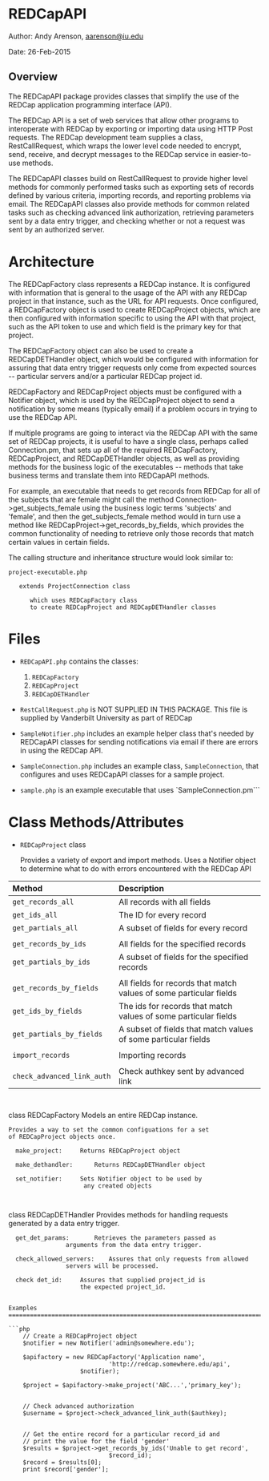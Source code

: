 REDCapAPI
==========================================================================

Author: Andy Arenson, aarenson@iu.edu

Date: 26-Feb-2015

Overview
--------

The REDCapAPI package provides classes that simplify the use
of the REDCap application programming interface (API).

The REDCap API is a set of web services that allow other
programs to interoperate with REDCap by exporting or importing data
using HTTP Post requests. The REDCap development team supplies a
class, RestCallRequest, which wraps the lower level code needed to
encrypt, send, receive, and decrypt messages to the REDCap service in
easier-to-use methods.

The REDCapAPI classes build on RestCallRequest to provide
higher level methods for commonly performed tasks such as exporting
sets of records defined by various criteria, importing records, and
reporting problems via email. The REDCapAPI classes also provide methods
for common related tasks such as checking advanced link authorization,
retrieving parameters sent by a data entry trigger, and checking
whether or not a request was sent by an authorized server.

Architecture
===========================================================================

The REDCapFactory class represents a REDCap instance. It is
configured with information that is general to the usage of the API
with any REDCap project in that instance, such as the URL for API
requests. Once configured, a REDCapFactory object is used to create
REDCapProject objects, which are then configured with information
specific to using the API with that project, such as the API token to
use and which field is the primary key for that project.

The REDCapFactory object can also be used to create a
REDCapDETHandler object, which would be configured with information
for assuring that data entry trigger requests only come from expected
sources -- particular servers and/or a particular REDCap project id.

REDCapFactory and REDCapProject objects must be configured with
a Notifier object, which is used by the REDCapProject object to send a
notification by some means (typically email) if a problem occurs in
trying to use the REDCap API.

If multiple programs are going to interact via the REDCap API
with the same set of REDCap projects, it is useful to have a single
class, perhaps called Connection.pm, that sets up all of the required
REDCapFactory, REDCapProject, and REDCapDETHandler objects, as well as
providing methods for the business logic of the executables -- methods
that take business terms and translate them into REDCapAPI
methods. 

For example, an executable that needs to get records from
REDCap for all of the subjects that are female might call the method
Connection->get_subjects_female using the business logic terms
'subjects' and 'female', and then the get_subjects_female method would
in turn use a method like REDCapProject->get_records_by_fields, which
provides the common functionality of needing to retrieve only those
records that match certain values in certain fields.

The calling structure and inheritance structure would look
similar to:

```
project-executable.php

   extends ProjectConnection class

      which uses REDCapFactory class
      to create REDCapProject and REDCapDETHandler classes
```

Files
===========================================================================

* `REDCapAPI.php` contains the classes:
    1. `REDCapFactory`
    1. `REDCapProject`
    1. `REDCapDETHandler`

* `RestCallRequest.php` is NOT SUPPLIED IN THIS PACKAGE. This file is supplied by Vanderbilt University as part of REDCap

* `SampleNotifier.php` includes an example helper class that's
needed by REDCapAPI classes for sending notifications via email if
there are errors in using the REDCap API.

* `SampleConnection.php` includes an example class, `SampleConnection`, 
that configures and uses REDCapAPI classes for a sample project.

* `sample.php` is an example executable that uses `SampleConnection.pm```


Class Methods/Attributes
===========================================================================

*  `REDCapProject` class

    Provides a variety of export and import methods. Uses
    a Notifier object to determine what to do with errors
    encountered with the REDCap API
	      
| Method | Description |
| :----- | :---------- |
| `get_records_all`          | All records with all fields |
| `get_ids_all`              | The ID for every record |
| `get_partials_all`         | A subset of fields for every record |
|                            | |
| `get_records_by_ids`       | All fields for the specified records |
| `get_partials_by_ids`      | A subset of fields for the specified records |
|                            | |
| `get_records_by_fields`    | All fields for records that match values of some particular fields |
| `get_ids_by_fields`        | The ids for records that match values of some particular fields |
| `get_partials_by_fields`   | A subset of fields that match values of some particular fields |
|                            | |
| `import_records`	     | Importing records |
|                            | |
| `check_advanced_link_auth` | Check authkey sent by advanced link |
```
  
```  
  class REDCapFactory
  	Models an entire REDCap instance.

  	Provides a way to set the common configuations for a set
	of REDCapProject objects once.

      make_project:	 	Returns REDCapProject object

      make_dethandler:		Returns REDCapDETHandler object

      set_notifier:		Sets Notifier object to be used by
      				     any created objects
```      
  
```  
  class REDCapDETHandler
  	Provides methods for handling requests generated by a data entry
	trigger.

      get_det_params:		Retrieves the parameters passed as
      				arguments from the data entry trigger.

      check_allowed_servers:	Assures that only requests from allowed
      				servers will be processed.

      check det_id:		Assures that supplied project_id is
      	    			the expected project_id.
```

Examples
===========================================================================

```php
	// Create a REDCapProject object
	$notifier = new Notifier('admin@somewhere.edu');
		    	         
	$apifactory = new REDCapFactory('Application name',
		      	  	        'http://redcap.somewhere.edu/api',
					$notifier);
					
	$project = $apifactory->make_project('ABC...','primary_key');


	// Check advanced authorization
	$username = $project->check_advanced_link_auth($authkey);


	// Get the entire record for a particular record_id and
	// print the value for the field 'gender'
	$results = $project->get_records_by_ids('Unable to get record',
		   			        $record_id);
	$record = $results[0];
	print $record['gender'];
```	
